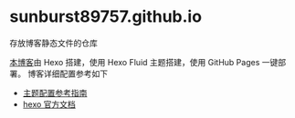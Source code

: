 # sunburst89757.github.io
存放博客静态文件的仓库  

[本博客](https://sunburst89757.github.io/)由 Hexo 搭建，使用 Hexo Fluid 主题搭建，使用 GitHub Pages 一键部署。
博客详细配置参考如下

- [主题配置参考指南](https://hexo.fluid-dev.com/docs/)
- [hexo 官方文档](https://hexo.io/zh-cn/docs/)

